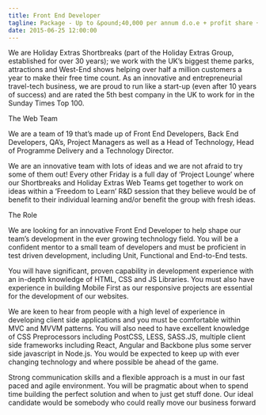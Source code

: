 ```yaml
---
title: Front End Developer
tagline: Package - Up to &pound;40,000 per annum d.o.e + profit share + benefits
date: 2015-06-25 12:00:00
---
```


We are Holiday Extras Shortbreaks (part of the Holiday Extras Group, established for over 30 years); we work with the UK’s biggest theme parks, attractions and West-End shows helping  over half a million customers a year to make their free time count. As an innovative and entrepreneurial travel-tech business, we are proud to run like a start-up (even after 10 years of success) and are rated the 5th best company in the UK to work for in the Sunday Times Top 100.

The Web Team

We are a team of 19 that’s made up of Front End Developers, Back End Developers, QA’s, Project Managers as well as a Head of Technology, Head of Programme Delivery and a Technology Director.

We are an innovative team with lots of ideas and we are not afraid to try some of them out! Every other Friday is a full day of ‘Project Lounge’ where our Shortbreaks and Holiday Extras Web Teams get together to work on ideas within a ‘Freedom to Learn’ R&D session that they believe would be of benefit to their individual learning and/or benefit the group with fresh ideas.

The Role

We are looking for an innovative Front End Developer to help shape our team’s development in the ever growing technology field. You will be a confident mentor to a small team of developers and must be proficient in test driven development, including Unit, Functional and End-to-End tests.

You will have significant, proven capability in development experience with an in-depth knowledge of HTML, CSS and JS Libraries.  You must also have experience in building Mobile First as our responsive projects are essential for the development of our websites.

We are keen to hear from people with a high level of experience in developing client side applications and you must be comfortable within MVC and MVVM patterns. You will also need to have excellent knowledge of CSS Preprocessors including PostCSS, LESS, SASS.JS, multiple client side frameworks including React, Angular and Backbone plus some server side javascript in Node.js. You would be expected to keep up with ever changing technology and where possible be ahead of the game.

Strong communication skills and a flexible approach is a must in our fast paced and agile environment. You will be pragmatic about when to spend time building the perfect solution and when to just get stuff done. Our ideal candidate would be somebody who could really move our business forward
